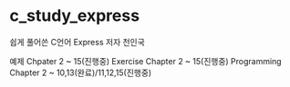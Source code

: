 # c_study_express

  쉽게 풀어쓴 C언어 Express
  저자  천인국
  
 예제 Chpater 2 ~ 15(진행중)
 Exercise Chapter 2 ~ 15(진행중)
 Programming Chapter 2 ~ 10,13(완료)/11,12,15(진행중)
